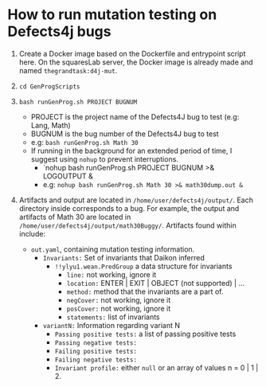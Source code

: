 # How to run mutation testing on Defects4j bugs

1. Create a Docker image based on the Dockerfile and entrypoint script here. 
    On the squaresLab server, the Docker image is already made and named `thegrandtask:d4j-mut`.

2. `cd GenProgScripts`

3. `bash runGenProg.sh PROJECT BUGNUM`
    - PROJECT is the project name of the Defects4J bug to test (e.g: Lang, Math)
    - BUGNUM is the bug number of the Defects4J bug to test
    - e.g: `bash runGenProg.sh Math 30`
    - If running in the background for an extended period of time, I suggest using `nohup` to prevent interruptions.
        - `nohup bash runGenProg.sh PROJECT BUGNUM >& LOGOUTPUT &
        - e.g: `nohup bash runGenProg.sh Math 30 >& math30dump.out &`

4. Artifacts and output are located in `/home/user/defects4j/output/`.
   Each directory inside corresponds to a bug. For example, the output and artifacts of Math 30 are 
   located in `/home/user/defects4j/output/math30Buggy/`.
   Artifacts found within include:
   - `out.yaml`, containing mutation testing information.
      - `Invariants:` Set of invariants that Daikon inferred
          - `!!ylyu1.wean.PredGroup` a data structure for invariants
              - `line:` not working, ignore it
              - `location:` ENTER | EXIT | OBJECT (not supported) | ...
              - `method:` method that the invariants are a part of.
              - `negCover:` not working, ignore it
              - `posCover:` not working, ignore it
              - `statements:` list of invariants
     - `variantN:` Information regarding variant N
        - `Passing positive tests:` a list of passing positive tests
        - `Passing negative tests:`
        - `Failing positive tests:`
        - `Failing negative tests:`
        - `Invariant profile:` either `null` or an array of values n = 0 | 1 | 2.
